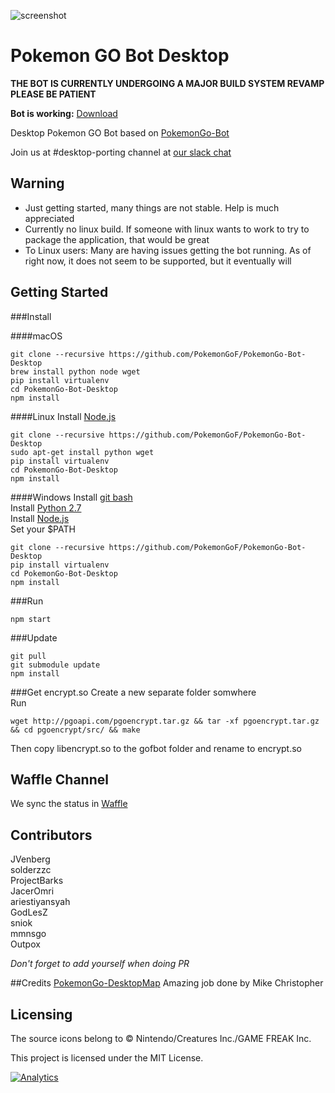 ![screenshot](http://i.imgur.com/tzMaWv4.png)
# Pokemon GO Bot Desktop
**THE BOT IS CURRENTLY UNDERGOING A MAJOR BUILD SYSTEM REVAMP PLEASE BE PATIENT**

**Bot is working:** [Download](https://github.com/PokemonGoF/PokemonGo-Bot-Desktop/releases/tag/v0.0.2-alpha)

Desktop Pokemon GO Bot based on [PokemonGo-Bot](https://github.com/PokemonGoF/PokemonGo-Bot)  

Join us at #desktop-porting channel at [our slack chat](https://pokemongo-bot.herokuapp.com/)


## Warning
 - Just getting started, many things are not stable. Help is much appreciated
 - Currently no linux build. If someone with linux wants to work to try to package the application, that would be great
 - To Linux users: Many are having issues getting the bot running. As of right now, it does not seem to be supported, but it eventually will

## Getting Started

###Install

####macOS
```
git clone --recursive https://github.com/PokemonGoF/PokemonGo-Bot-Desktop
brew install python node wget
pip install virtualenv
cd PokemonGo-Bot-Desktop
npm install
```

####Linux
Install [Node.js](https://nodejs.org/en/)
```
git clone --recursive https://github.com/PokemonGoF/PokemonGo-Bot-Desktop
sudo apt-get install python wget
pip install virtualenv
cd PokemonGo-Bot-Desktop
npm install
```

####Windows
Install [git bash](https://git-scm.com/downloads)  
Install [Python 2.7](https://www.python.org/downloads/)  
Install [Node.js](https://nodejs.org/en/)  
Set your $PATH
```
git clone --recursive https://github.com/PokemonGoF/PokemonGo-Bot-Desktop
pip install virtualenv
cd PokemonGo-Bot-Desktop
npm install
```

###Run
```
npm start
```

###Update
```
git pull
git submodule update
npm install
```

###Get encrypt.so
Create a new separate folder somwhere  
Run  
```
wget http://pgoapi.com/pgoencrypt.tar.gz && tar -xf pgoencrypt.tar.gz && cd pgoencrypt/src/ && make
```
Then copy libencrypt.so to the gofbot folder and rename to encrypt.so

## Waffle Channel
We sync the status in [Waffle](https://waffle.io/PokemonGoF/PokemonGo-Bot-Desktop)

## Contributors
JVenberg  
solderzzc  
ProjectBarks  
JacerOmri  
ariestiyansyah  
GodLesZ  
sniok  
mmnsgo  
Outpox

*Don't forget to add yourself when doing PR*

##Credits
[PokemonGo-DesktopMap](https://github.com/mchristopher/PokemonGo-DesktopMap) Amazing job done by  Mike Christopher

## Licensing

The source icons belong to © Nintendo/Creatures Inc./GAME FREAK Inc.

This project is licensed under the MIT License.

[![Analytics](https://ga-beacon.appspot.com/UA-81468120-1/desktop-welcome-page)](https://github.com/igrigorik/ga-beacon)